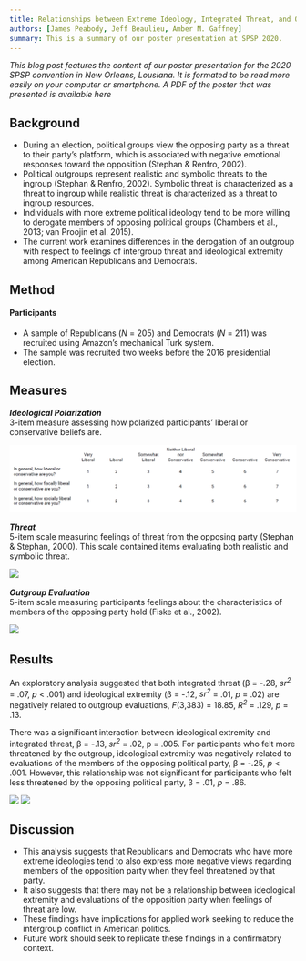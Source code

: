 ```yaml
---
title: Relationships between Extreme Ideology, Integrated Threat, and Outgroup Evaluations
authors: [James Peabody, Jeff Beaulieu, Amber M. Gaffney]
summary: This is a summary of our poster presentation at SPSP 2020.
---
```


<p><i>This blog post features the content of our poster presentation for the 2020 SPSP convention in New Orleans, Lousiana. It is formated to be read more easily on your computer or smartphone. A PDF of the poster that was presented is available here</i></p>

<h2>Background</h2>
<p><ul>
<li>During an election, political groups view the opposing party as a threat to their party’s platform, which is associated with negative emotional responses toward the opposition (Stephan & Renfro, 2002).</li>
<li>Political outgroups represent realistic and symbolic threats to the ingroup (Stephan & Renfro, 2002). Symbolic threat is characterized as a threat to ingroup while realistic threat is characterized as a threat to ingroup resources.</li>
<li>Individuals with more extreme political ideology tend to be more willing to derogate members of opposing political groups (Chambers et al., 2013; van Proojin et al. 2015).</li>
<li>The current work examines differences in the derogation of an outgroup with respect to feelings of intergroup threat and ideological extremity among American Republicans and Democrats.</li></ul></p>

<h2>Method</h2>
<h4>Participants</h4>
<ul><li>A sample of Republicans (<i>N</i> = 205) and Democrats (<i>N</i> = 211) was recruited using Amazon’s mechanical Turk system.</li>
<li>The sample was recruited two weeks before the 2016 presidential election.</li></ul>

<h2>Measures</h2>
<p><strong><i>Ideological Polarization</i></strong><br> 
3-item measure assessing how polarized participants’ liberal or conservative beliefs are.</p>

<img src = "spsp_2020_poster/ideology_scale.png">

<p><strong><i>Threat</i></strong><br>
5-item scale measuring feelings of threat from the opposing party (Stephan & Stephan, 2000). This scale contained items evaluating both realistic and symbolic threat.</p>

<img src = "img/spsp_2020_poster/threat_scale.png">

<p><strong><i>Outgroup Evaluation</i></strong><br>
5-item scale measuring participants feelings about the characteristics of members of the opposing party hold (Fiske et al., 2002).</p>

<img src = "img/spsp_2020_poster/eval_scale.png">

<h2>Results</h2>
<p>An exploratory analysis suggested that both integrated threat (β = -.28, <i>sr<sup>2</sup></i> = .07, <i>p</i> < .001) and ideological extremity (β = -.12, <i>sr<sup>2</sup></i> = .01, <i>p</i> = .02) are negatively related to outgroup evaluations, <i>F</i>(3,383) = 18.85, <i>R<sup>2</sup></i> = .129, <i>p</i> = .13.</p>

<p>There was a significant interaction between ideological extremity and integrated threat, β = -.13, <i>sr<sup>2</sup></i> = .02, p = .005. For participants who felt more threatened by the outgroup, ideological extremity was negatively related to evaluations of the members of the opposing political party, β = -.25, <i>p</i> < .001. However, this relationship was not significant for participants who felt less threatened by the opposing political party, β = .01, <i>p</i> = .86.</p>

<img src = "img/spsp_2020_poster/graphs.png">
<img src = "img/spsp_2020_poster/results_table.png">


<h2>Discussion</h2>
<ul>
<li>This analysis suggests that Republicans and Democrats who have more extreme ideologies tend to also express more negative views regarding members of the opposition party when they feel threatened by that party.</li>
<li>It also suggests that there may not be a relationship between ideological extremity and evaluations of the opposition party when feelings of threat are low.</li>
<li>These findings have implications for applied work seeking to reduce the intergroup conflict in American politics.</li>
<li>Future work should seek to replicate these findings in a confirmatory context.</li></ul>
